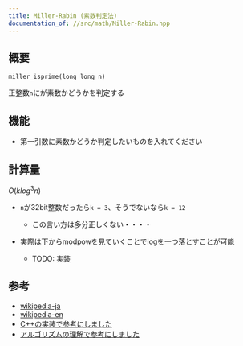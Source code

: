 ```yaml
---
title: Miller-Rabin (素数判定法)
documentation_of: //src/math/Miller-Rabin.hpp
---
```


## 概要
```
miller_isprime(long long n)
```
正整数`n`にが素数かどうかを判定する

##  機能

- 第一引数に素数かどうか判定したいものを入れてください

## 計算量

$O(klog^3 n)$

- `n`が32bit整数だったら`k = 3`、そうでないなら`k = 12`
	- この言い方は多分正しくない・・・・

- 実際は下からmodpowを見ていくことでlogを一つ落とすことが可能
	- TODO: 実装

## 参考

- [wikipedia-ja](https://ja.wikipedia.org/wiki/%E3%83%9F%E3%83%A9%E3%83%BC%E2%80%93%E3%83%A9%E3%83%93%E3%83%B3%E7%B4%A0%E6%95%B0%E5%88%A4%E5%AE%9A%E6%B3%95)
- [wikipedia-en](https://en.wikipedia.org/wiki/Miller%E2%80%93Rabin_primality_test)
- [C++の実装で参考にしました](https://joisino.hatenablog.com/entry/2017/08/03/210000)
- [アルゴリズムの理解で参考にしました](https://qiita.com/Kiri8128/items/eca965fe86ea5f4cbb98)
